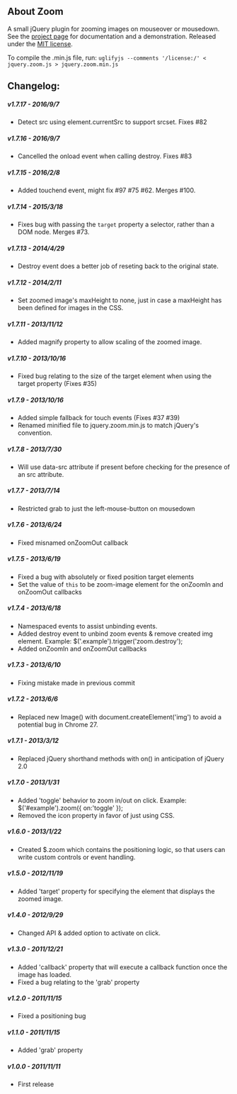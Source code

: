 ## About Zoom

A small jQuery plugin for zooming images on mouseover or mousedown. See the [project page](http://jacklmoore.com/zoom/) for documentation and a demonstration.  Released under the [MIT license](http://www.opensource.org/licenses/mit-license.php).

To compile the .min.js file, run: `uglifyjs --comments '/license:/' < jquery.zoom.js > jquery.zoom.min.js` 

## Changelog:

##### v1.7.17 - 2016/9/7
* Detect src using element.currentSrc to support srcset. Fixes #82

##### v1.7.16 - 2016/9/7
* Cancelled the onload event when calling destroy.  Fixes #83

##### v1.7.15 - 2016/2/8
* Added touchend event, might fix #97 #75 #62.  Merges #100.

##### v1.7.14 - 2015/3/18
* Fixes bug with passing the `target` property a selector, rather than a DOM node. Merges #73.

##### v1.7.13 - 2014/4/29
* Destroy event does a better job of reseting back to the original state.

##### v1.7.12 - 2014/2/11
* Set zoomed image's maxHeight to none, just in case a maxHeight has been defined for images in the CSS.

##### v1.7.11 - 2013/11/12
* Added magnify property to allow scaling of the zoomed image.

##### v1.7.10 - 2013/10/16
* Fixed bug relating to the size of the target element when using the target property (Fixes #35)

##### v1.7.9 - 2013/10/16
* Added simple fallback for touch events (Fixes #37 #39)
* Renamed minified file to jquery.zoom.min.js to match jQuery's convention.

##### v1.7.8 - 2013/7/30
* Will use data-src attribute if present before checking for the presence of an src attribute.

##### v1.7.7 - 2013/7/14
* Restricted grab to just the left-mouse-button on mousedown

##### v1.7.6 - 2013/6/24
* Fixed misnamed onZoomOut callback

##### v1.7.5 - 2013/6/19
* Fixed a bug with absolutely or fixed position target elements
* Set the value of `this` to be zoom-image element for the onZoomIn and onZoomOut callbacks

##### v1.7.4 - 2013/6/18
* Namespaced events to assist unbinding events.
* Added destroy event to unbind zoom events & remove created img element. Example:
	$('.example').trigger('zoom.destroy');
* Added onZoomIn and onZoomOut callbacks

##### v1.7.3 - 2013/6/10
* Fixing mistake made in previous commit

##### v1.7.2 - 2013/6/6
* Replaced new Image() with document.createElement('img') to avoid a potential bug in Chrome 27.

##### v1.7.1 - 2013/3/12
* Replaced jQuery shorthand methods with on() in anticipation of jQuery 2.0

##### v1.7.0 - 2013/1/31
* Added 'toggle' behavior to zoom in/out on click.  Example: $('#example').zoom({ on:'toggle' });
* Removed the icon property in favor of just using CSS.

##### v1.6.0 - 2013/1/22
* Created $.zoom which contains the positioning logic, so that users can write custom controls or event handling.

##### v1.5.0 - 2012/11/19
* Added 'target' property for specifying the element that displays the zoomed image.

##### v1.4.0 - 2012/9/29
* Changed API & added option to activate on click.

##### v1.3.0 - 2011/12/21
* Added 'callback' property that will execute a callback function once the image has loaded.
* Fixed a bug relating to the 'grab' property

##### v1.2.0 - 2011/11/15
* Fixed a positioning bug

##### v1.1.0 - 2011/11/15
* Added 'grab' property

##### v1.0.0 - 2011/11/11
* First release